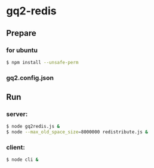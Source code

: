 # gq2-redis

## Prepare

### for ubuntu

```bash
$ npm install --unsafe-perm
```
### gq2.config.json

## Run

### server:

```bash
$ node gq2redis.js &
$ node --max_old_space_size=8000000 redistribute.js &
```

### client:

```bash
$ node cli &
```

